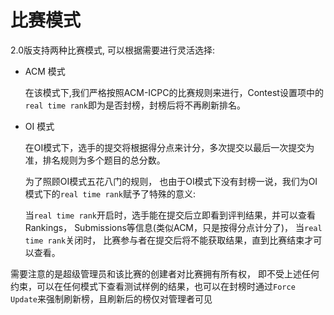# 比赛模式

2.0版支持两种比赛模式, 可以根据需要进行灵活选择:

+ ACM 模式

    在该模式下,我们严格按照ACM-ICPC的比赛规则来进行，Contest设置项中的`real time rank`即为是否封榜，封榜后将不再刷新排名。

+ OI 模式

    在OI模式下，选手的提交将根据得分点来计分，多次提交以最后一次提交为准，排名规则为多个题目的总分数。

    为了照顾OI模式五花八门的规则， 也由于OI模式下没有封榜一说，我们为OI模式下的`real time rank`赋予了特殊的意义:

    当`real time rank`开启时，选手能在提交后立即看到评判结果，并可以查看Rankings， Submissions等信息(类似ACM，只是按得分点计分了)，
    当`real time rank`关闭时， 比赛参与者在提交后将不能获取结果，直到比赛结束才可以查看。

需要注意的是超级管理员和该比赛的创建者对比赛拥有所有权， 即不受上述任何约束，可以在任何模式下查看测试样例的结果，也可以在封榜时通过`Force Update`来强制刷新榜，且刷新后的榜仅对管理者可见
